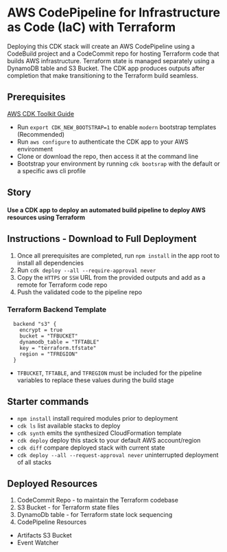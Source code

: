 # AWS CodePipeline for Infrastructure as Code (IaC) with Terraform

Deploying this CDK stack will create an AWS CodePipeline using a CodeBuild project and a CodeCommit repo for hosting Terraform code that builds AWS infrastructure. Terraform state is managed separately using a DynamoDB table and S3 Bucket. The CDK app produces outputs after completion that make transitioning to the Terraform build seamless.

## Prerequisites

[AWS CDK Toolkit Guide](https://docs.aws.amazon.com/cdk/latest/guide/cli.html)

* Run `export CDK_NEW_BOOTSTRAP=1` to enable `modern` bootstrap templates (Recommended)
* Run `aws configure` to authenticate the CDK app to your AWS environment
* Clone or download the repo, then access it at the command line
* Bootstrap your environment by running `cdk bootsrap` with the default or a specific aws cli profile

## Story

#### Use a CDK app to deploy an automated build pipeline to deploy AWS resources using Terraform

## Instructions - Download to Full Deployment

1. Once all prerequisites are completed, run `npm install` in the app root to install all dependencies
2. Run `cdk deploy --all --require-approval never` 
3. Copy the `HTTPS` or `SSH` URL from the provided outputs and add as a remote for Terraform code repo
4. Push the validated code to the pipeline repo

### Terraform Backend Template
```
  backend "s3" {
    encrypt = true
    bucket = "TFBUCKET"
    dynamodb_table = "TFTABLE"
    key = "terraform.tfstate" 
    region = "TFREGION"
  }
```
* `TFBUCKET`, `TFTABLE`, and `TFREGION` must be included for the pipeline variables to replace these values during the build stage

## Starter commands

 * `npm install`     install required modules prior to deployment
 * `cdk ls`          list available stacks to deploy
 * `cdk synth`       emits the synthesized CloudFormation template
 * `cdk deploy`      deploy this stack to your default AWS account/region
 * `cdk diff`        compare deployed stack with current state
 * `cdk deploy --all --request-approval never`    uninterrupted deployment of all stacks
 
## Deployed Resources

1. CodeCommit Repo - to maintain the Terraform codebase
2. S3 Bucket - for Terraform state files
3. DynamoDb table - for Terraform state lock sequencing
4. CodePipeline Resources
  * Artifacts S3 Bucket
  * Event Watcher